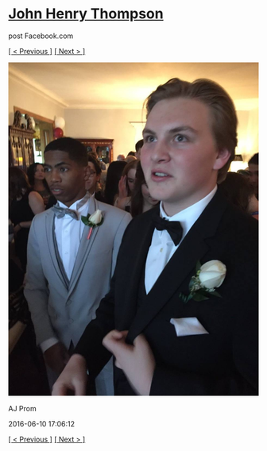 # [John Henry Thompson](../README.md)
post Facebook.com

[[ < Previous ]](2016-06-10-25.md) [[ Next > ]](2016-06-10-27.md)

[![](../media/2016-06-10/AJ-Prom-24.jpg)](../README.md)

AJ Prom

2016-06-10 17:06:12

[[ < Previous ]](2016-06-10-25.md) [[ Next > ]](2016-06-10-27.md)